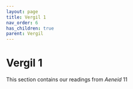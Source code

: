 ```yaml
---
layout: page
title: Vergil 1
nav_order: 6
has_children: true
parent: Vergil
---
```


# Vergil 1

This section contains our readings from *Aeneid* 11
